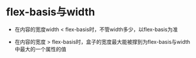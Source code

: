 # flex-basis与width

- 在内容的宽度width < flex-basis时，不管width多少，以flex-basis为准

- 在内容的宽度 > flex-basis时，盒子的宽度最大能被撑到为flex-basis与width中最大的一个属性的值
